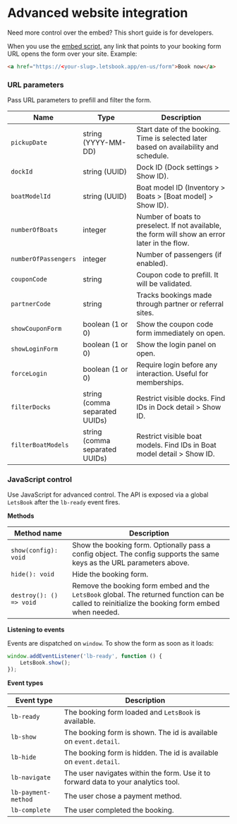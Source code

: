 # Advanced website integration

Need more control over the embed? This short guide is for developers.

When you use the [embed script](./add-to-website.md), any link that points to your booking form URL opens the form over your site. Example:

```html
<a href="https://<your-slug>.letsbook.app/en-us/form">Book now</a>
```

### URL parameters

Pass URL parameters to prefill and filter the form.

| Name                 | Type                           | Description                                                                                    |
| -------------------- | ------------------------------ | ---------------------------------------------------------------------------------------------- |
| `pickupDate`         | string (YYYY-MM-DD)            | Start date of the booking. Time is selected later based on availability and schedule.          |
| `dockId`             | string (UUID)                  | Dock ID (Dock settings > Show ID).                                                             |
| `boatModelId`        | string (UUID)                  | Boat model ID (Inventory > Boats > [Boat model] > Show ID).                                    |
| `numberOfBoats`      | integer                        | Number of boats to preselect. If not available, the form will show an error later in the flow. |
| `numberOfPassengers` | integer                        | Number of passengers (if enabled).                                                             |
| `couponCode`         | string                         | Coupon code to prefill. It will be validated.                                                  |
| `partnerCode`        | string                         | Tracks bookings made through partner or referral sites.                                        |
| `showCouponForm`     | boolean (1 or 0)               | Show the coupon code form immediately on open.                                                 |
| `showLoginForm`      | boolean (1 or 0)               | Show the login panel on open.                                                                  |
| `forceLogin`         | boolean (1 or 0)               | Require login before any interaction. Useful for memberships.                                  |
| `filterDocks`        | string (comma separated UUIDs) | Restrict visible docks. Find IDs in Dock detail > Show ID.                                     |
| `filterBoatModels`   | string (comma separated UUIDs) | Restrict visible boat models. Find IDs in Boat model detail > Show ID.                         |

### JavaScript control

Use JavaScript for advanced control. The API is exposed via a global `LetsBook` after the `lb-ready` event fires.

**Methods**

| Method name             | Description                                                                                                                                      |
| ----------------------- | ------------------------------------------------------------------------------------------------------------------------------------------------ |
| `show(config): void`    | Show the booking form. Optionally pass a config object. The config supports the same keys as the URL parameters above.                           |
| `hide(): void`          | Hide the booking form.                                                                                                                           |
| `destroy(): () => void` | Remove the booking form embed and the `LetsBook` global. The returned function can be called to reinitialize the booking form embed when needed. |

**Listening to events**

Events are dispatched on `window`. To show the form as soon as it loads:

```js
window.addEventListener('lb-ready', function () {
    LetsBook.show();
});
```

**Event types**

| Event type          | Description                                                                        |
| ------------------- | ---------------------------------------------------------------------------------- |
| `lb-ready`          | The booking form loaded and `LetsBook` is available.                               |
| `lb-show`           | The booking form is shown. The id is available on `event.detail`.                  |
| `lb-hide`           | The booking form is hidden. The id is available on `event.detail`.                 |
| `lb-navigate`       | The user navigates within the form. Use it to forward data to your analytics tool. |
| `lb-payment-method` | The user chose a payment method.                                                   |
| `lb-complete`       | The user completed the booking.                                                    |
